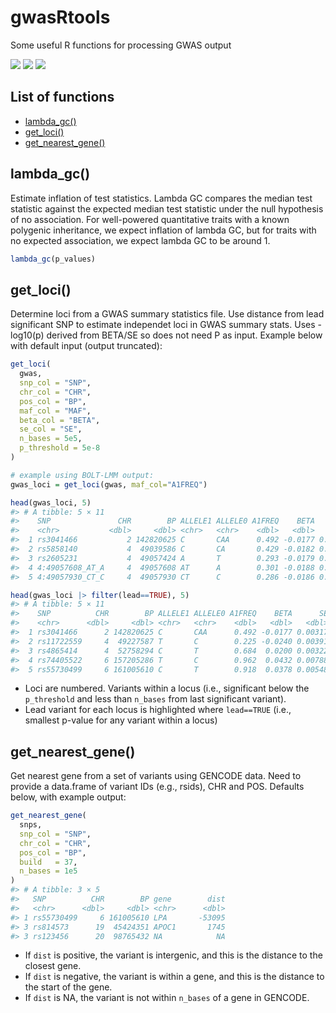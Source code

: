# gwasRtools
Some useful R functions for processing GWAS output

[![](https://img.shields.io/badge/version-0.1.0-informational.svg)](https://github.com/lukepilling/gwasRtools)
[![](https://img.shields.io/github/last-commit/lukepilling/gwasRtools.svg)](https://github.com/lukepilling/gwasRtools/commits/master)
[![](https://img.shields.io/badge/lifecycle-experimental-orange)](https://www.tidyverse.org/lifecycle/#experimental)

## List of functions
  - [lambda_gc()](#lambda_gc)
  - [get_loci()](#get_loci)
  - [get_nearest_gene()](#get_nearest_gene)



## lambda_gc()
Estimate inflation of test statistics. Lambda GC compares the median test statistic against the expected median test statistic under the null hypothesis of no association. For well-powered quantitative traits with a known polygenic inheritance, we expect inflation of lambda GC, but for traits with no expected association, we expect lambda GC to be around 1.

```r
lambda_gc(p_values)
```

## get_loci()
Determine loci from a GWAS summary statistics file. Use distance from lead significant SNP to estimate independet loci in GWAS summary stats. Uses -log10(p) derived from BETA/SE so does not need P as input. Example below with default input (output truncated):

```r
get_loci(
  gwas,
  snp_col = "SNP",
  chr_col = "CHR",
  pos_col = "BP",
  maf_col = "MAF",
  beta_col = "BETA",
  se_col = "SE",
  n_bases = 5e5,
  p_threshold = 5e-8
)

# example using BOLT-LMM output:
gwas_loci = get_loci(gwas, maf_col="A1FREQ")

head(gwas_loci, 5)
#> # A tibble: 5 × 11
#>    SNP               CHR        BP ALLELE1 ALLELE0 A1FREQ    BETA      SE  P_BOLT_LMM locus lead 
#>    <chr>           <dbl>     <dbl> <chr>   <chr>    <dbl>   <dbl>   <dbl>       <dbl> <dbl> <lgl>
#>  1 rs3041466           2 142820625 C       CAA      0.492 -0.0177 0.00317 0.000000021     1 TRUE 
#>  2 rs5858140           4  49039586 C       CA       0.429 -0.0182 0.00332 0.000000036     2 FALSE
#>  3 rs2605231           4  49057424 A       T        0.293 -0.0179 0.00329 0.000000044     2 FALSE
#>  4 4:49057608_AT_A     4  49057608 AT      A        0.301 -0.0188 0.00338 0.000000024     2 FALSE
#>  5 4:49057930_CT_C     4  49057930 CT      C        0.286 -0.0186 0.00336 0.000000029     2 FALSE

head(gwas_loci |> filter(lead==TRUE), 5)
#> # A tibble: 5 × 11
#>    SNP          CHR        BP ALLELE1 ALLELE0 A1FREQ    BETA      SE P_BOLT_LMM locus lead 
#>    <chr>      <dbl>     <dbl> <chr>   <chr>    <dbl>   <dbl>   <dbl>      <dbl> <dbl> <lgl>
#>  1 rs3041466      2 142820625 C       CAA      0.492 -0.0177 0.00317   2.10e- 8     1 TRUE 
#>  2 rs11722559     4  49227587 T       C        0.225 -0.0240 0.00391   7.70e-10     2 TRUE 
#>  3 rs4865414      4  52758294 C       T        0.684  0.0200 0.00322   5.10e-10     3 TRUE 
#>  4 rs74405522     6 157205286 T       C        0.962  0.0432 0.00788   4.20e- 8     4 TRUE 
#>  5 rs55730499     6 161005610 C       T        0.918  0.0378 0.00548   5.80e-12     5 TRUE
```

 - Loci are numbered. Variants within a locus (i.e., significant below the `p_threshold` and less than `n_bases` from last significant variant).
 - Lead variant for each locus is highlighted where `lead==TRUE` (i.e., smallest p-value for any variant within a locus)

## get_nearest_gene()
Get nearest gene from a set of variants using GENCODE data. Need to provide a data.frame of variant IDs (e.g., rsids), CHR and POS. Defaults below, with example output:

```r
get_nearest_gene(
  snps,
  snp_col = "SNP",
  chr_col = "CHR",
  pos_col = "BP",
  build   = 37,
  n_bases = 1e5
)
#> # A tibble: 3 × 5
#>   SNP          CHR        BP gene        dist
#>   <chr>      <dbl>     <dbl> <chr>      <dbl>
#> 1 rs55730499     6 161005610 LPA       -53095
#> 3 rs814573      19  45424351 APOC1       1745
#> 3 rs123456      20  98765432 NA            NA
```
 - If `dist` is positive, the variant is intergenic, and this is the distance to the closest gene.
 - If `dist` is negative, the variant is within a gene, and this is the distance to the start of the gene.
 - If `dist` is NA, the variant is not within `n_bases` of a gene in GENCODE.


